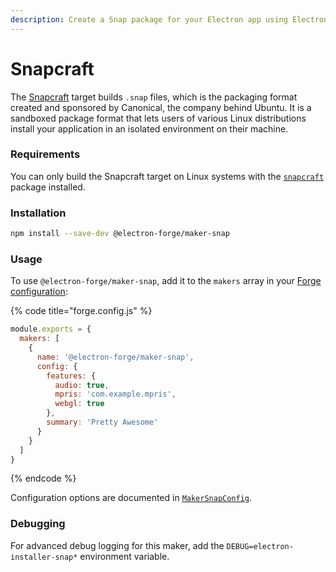 ```yaml
---
description: Create a Snap package for your Electron app using Electron Forge.
---
```


# Snapcraft

The [Snapcraft](https://snapcraft.io/) target builds `.snap` files, which is the packaging format created and sponsored by Canonical, the company behind Ubuntu. It is a sandboxed package format that lets users of various Linux distributions install your application in an isolated environment on their machine.

### Requirements

You can only build the Snapcraft target on Linux systems with the [`snapcraft`](https://snapcraft.io/) package installed.

### Installation

```bash
npm install --save-dev @electron-forge/maker-snap
```

### Usage

To use `@electron-forge/maker-snap`, add it to the `makers` array in your [Forge configuration](../configuration.md):

{% code title="forge.config.js" %}
```javascript
module.exports = {
  makers: [
    {
      name: '@electron-forge/maker-snap',
      config: {
        features: {
          audio: true,
          mpris: 'com.example.mpris',
          webgl: true
        },
        summary: 'Pretty Awesome'
      }
    }
  ]
}
```
{% endcode %}

Configuration options are documented in [`MakerSnapConfig`](https://js.electronforge.io/modules/\_electron\_forge\_maker\_snap.html#MakerSnapConfig).

### Debugging

For advanced debug logging for this maker, add the `DEBUG=electron-installer-snap*` environment variable.
